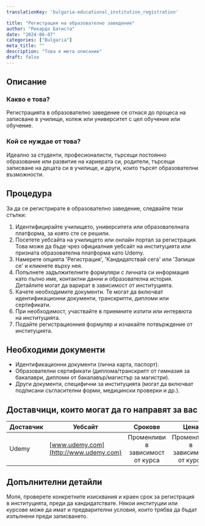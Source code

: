 ```yaml
---
translationKey: 'bulgaria-educational_institution_registration'

title: "Регистрация на образователно заведение"
author: "Рикардо Батиста"
date: "2024-06-07"
categories: ["Bulgaria"]
meta_title: ""
description: "Това е мета описание"
draft: false
---
```


## Описание
### Какво е това?
Регистрацията в образователно заведение се отнася до процеса на записване в училище, колеж или университет с цел обучение или обучение.

### Кой се нуждае от това?
Идеално за студенти, професионалисти, търсещи постоянно образование или развитие на кариерата си, родители, търсещи записване на децата си в училище, и други, които търсят образователни възможности.

## Процедура
За да се регистрирате в образователно заведение, следвайте тези стъпки:

1. Идентифицирайте училището, университета или образователната платформа, за която сте се решили.
2. Посетете уебсайта на училището или онлайн портал за регистрация. Това може да бъде чрез официалния уебсайт на институцията или призната образователна платформа като Udemy.
3. Намерете опцията 'Регистрация', 'Кандидатствай сега' или 'Запиши се' и кликнете върху нея.
4. Попълнете задължителните формуляри с личната си информация като пълно име, контактни данни и образователна история. Детайлите могат да варират в зависимост от институцията.
5. Качете необходимите документи. Те могат да включват идентификационни документи, транскрипти, дипломи или сертификати.
6. При необходимост, участвайте в приемните изпити или интервюта на институцията.
7. Подайте регистрационния формуляр и изчакайте потвърждение от институцията.

## Необходими документи
* Идентификационни документи (лична карта, паспорт).
* Образователни сертификати (диплома/транскрипт от гимназия за бакалаври, дипломи от бакалавър/магистър за магистри).
* Други документи, специфични за институцията (могат да включват подписани съгласителни форми, медицински проверки и др.).

## Доставчици, които могат да го направят за вас

| Доставчик       |     Уебсайт     |     Срокове      |       Цена      |
| --------------- | --------------- |  :-------------: | :-------------: |
| Udemy           |  [www.udemy.com](http://www.udemy.com)   |      Променливи в зависимост от курса     |        Променливи в зависимост от курса       |

## Допълнителни детайли
Моля, проверете конкретните изисквания и краен срок за регистрация в институцията, преди да кандидатствате. Някои институции или курсове може да имат и предварителни условия, които трябва да бъдат изпълнени преди записването.